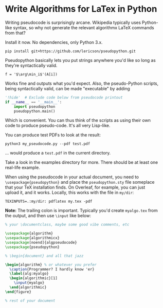 # Write Algorithms for LaTex in Python

Writing pseudocode is surprisingly arcane. Wikipedia typically uses
Python-like syntax, so why not generate the relevant algorithmx LaTeX commands
from that?

Install it now. No dependencies, only Python 3.x.

    pip install git+https://github.com/lericson/pseudopython.git

Pseudopython basically lets you put strings anywhere you'd like so long as
they're syntactically valid.

    f = '$\arg\min_i$'(A[i])

Works fine and outputs what you'd expect. Also, the pseudo-Python scripts,
being syntactically valid, can be made "executable" by adding

```python
'!hide'  # Exclude code below from pseudocode printout
if __name__ == '__main__':
    import pseudopython
    pseudopython.main()
```

Which is convenient. You can thus think of the scripts as using their own code
to produce pseudo-code. It's all very Lisp-like. 

You can produce test PDFs to look at the result:

    python3 my_pseudocode.py --pdf test.pdf

... would produce a `test.pdf` in the current directory.

Take a look in the examples directory for more. There should be at least one
real-life example.

When using the pseudocode in your actual document, you need to
`\usepackage{pseudopython}` and place the `pseudopython.sty` file someplace
that your TeX installation finds. On Overleaf, for example, you can just upload
it, and it works. Locally, this works with the file in `my/dir`:

    TEXINPUTS=.:my/dir: pdflatex my.tex -pdf

**Note:** The trailing colon is important. Typically you'd create `myalgo.tex`
from the output, and then use `\input` like below:

```latex
% your \documentclass, maybe some good vibe comments, etc

\usepackage{algorithm}
\usepackage{algorithmicx}
\usepackage[noend]{algpseudocode}
\usepackage{pseudopython}

% \begin{document} and all that jazz

\begin{algorithm} % or whatever you prefer
  \caption{Programmer? I hardly know 'er}
  \label{alg:myalgo}
  \begin{algorithmic}[1]
    \input{myalgo}
  \end{algorithmic}
\end{figure}

% rest of your document
```
